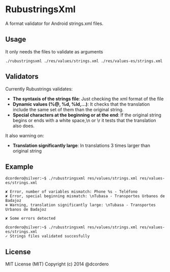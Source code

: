 # RubustringsXml

A format validator for Android strings.xml files.

## Usage

It only needs the files to validate as arguments

```
./rubustringsxml ./res/values/strings.xml ./res/values-es/strings.xml
```

## Validators

Currently Rubustrings validates:

* **The syntaxis of the strings file**: Just checking the xml format of the file
* **Dynamic values (%@, %d, %ld,...)**: It checks that the translation include the same set of them than the original string.
* **Special characters at the beginning or at the end**: If the original string begins or ends with a white space,\n or \r it tests that the translation also does.

It also warning on:
* **Translation significantly large**: In translations 3 times larger than original string

## Example

```
dcordero@silver:~$ ./rubustringsxml res/values/strings.xml res/values-es/strings.xml

✘ Error, number of variables mismatch: Phone %s - Teléfono
✘ Error, special beginning mismatch: \nTubasa - Transportes Urbanos de Badajoz
⊗ Warning, translation significantly large: \nTubasa - Transportes Urbanos de Badajoz

✘ Some errors detected
```

```
dcordero@silver:~$ ./rubustringsxml res/values/strings.xml res/values-es/strings.xml
✓ Strings files validated succesfully
```

## License

MIT License (MIT) Copyright (c) 2014 @dcordero
